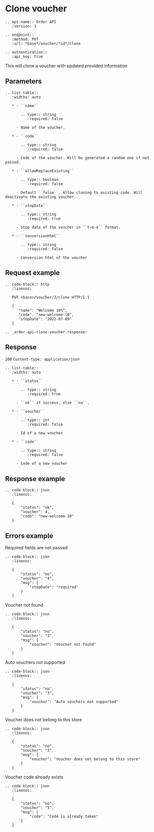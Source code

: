 # Clone voucher

```eval_rst
.. api-name:: Order API
   :version: 1

.. endpoint::
   :method: PUT
   :url: *base*/voucher/*id*/clone

.. authentication::
   :api_key: true
```

This will clone a voucher with updated provided information

## Parameters

```eval_rst
.. list-table::
   :widths: auto

   * - ``name``

       .. type:: string
          :required: false

     - Name of the voucher.

   * - ``code``

       .. type:: string
          :required: false

     - Code of the voucher. Will be generated a random one if not passed.

   * - ``allowReplaceExisting``

       .. type:: boolean
          :required: false

     - Default ``false``. Allow cloning to existing code. Will deactivate the existing voucher.

   * - ``stopDate``
   
       .. type:: string
          :required: true
   
     - Stop date of the voucher in ``Y-m-d`` format.

   * - ``conversionHtml``

       .. type:: string
          :required: false

     - Conversion html of the voucher

```

## Request example

```eval_rst
.. code-block:: http
   :linenos:

   PUT <base>/voucher/3/clone HTTP/1.1

   {
      "name": "Welcome 10%",
      "code": "new-welcome-10",
      "stopDate": "2022-07-09"
   }
```

```eval_rst
.. _order-api-clone-voucher-response:
```

## Response

`200` `Content-type: application/json`

```eval_rst
.. list-table::
   :widths: auto

   * - ``status``

       .. type:: string
          :required: true

     - ``ok`` if success, else ``no``.

   * - ``voucher``

       .. type:: int
          :required: false

     - Id of a new voucher

   * - ``code``

       .. type:: string
          :required: false

     - Code of a new voucher
```

## Response example

```eval_rst
.. code-block:: json
   :linenos:

   {
       "status": "ok",
       "voucher": 4,
       "code": "new-welcome-10"
   }

```
## Errors example

Required fields are not passed
```eval_rst
.. code-block:: json
   :linenos:

   {
       "status": "no",
       "voucher": "4",
       "msg": {
           "stopDate": "required"
       }
   }

```

Voucher not found
```eval_rst
.. code-block:: json
   :linenos:

   {
       "status": "no",
       "voucher": "3",
       "msg": {
           "voucher": "Voucher not found"
       }
   }

```

Auto vouchers not supported
```eval_rst
.. code-block:: json
   :linenos:

   {
       "status": "no",
       "voucher": "3",
       "msg": {
           "voucher": "Auto vouchers not supported"
       }
   }

```

Voucher does not belong to this store
```eval_rst
.. code-block:: json
   :linenos:

   {
       "status": "no",
       "voucher": "3",
       "msg": {
           "voucher": "Voucher does not belong to this store"
       }
   }

```

Voucher code already exists
```eval_rst
.. code-block:: json
   :linenos:

   {
       "status": "no",
       "voucher": "3",
       "msg": {
           "code": "Code is already taken"
       }
   }

```
